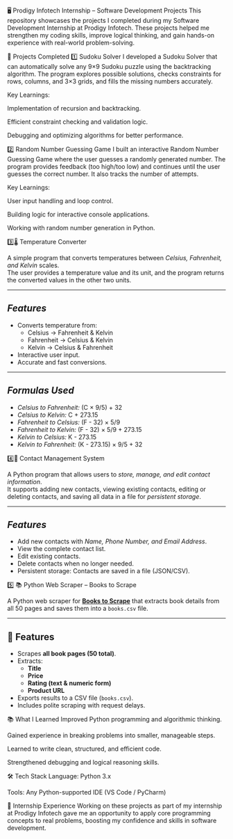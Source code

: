🖥️ Prodigy Infotech Internship – Software Development Projects
This repository showcases the projects I completed during my Software Development Internship at Prodigy Infotech. These projects helped me strengthen my coding skills, improve logical thinking, and gain hands-on experience with real-world problem-solving.

🚀 Projects Completed
1️⃣ Sudoku Solver
I developed a Sudoku Solver that can automatically solve any 9×9 Sudoku puzzle using the backtracking algorithm. The program explores possible solutions, checks constraints for rows, columns, and 3×3 grids, and fills the missing numbers accurately.

Key Learnings:

Implementation of recursion and backtracking.

Efficient constraint checking and validation logic.

Debugging and optimizing algorithms for better performance.

2️⃣ Random Number Guessing Game
I built an interactive Random Number Guessing Game where the user guesses a randomly generated number. The program provides feedback (too high/too low) and continues until the user guesses the correct number. It also tracks the number of attempts.

Key Learnings:

User input handling and loop control.

Building logic for interactive console applications.

Working with random number generation in Python.

3️⃣🌡 Temperature Converter

A simple program that converts temperatures between *Celsius, Fahrenheit, and Kelvin* scales.  
The user provides a temperature value and its unit, and the program returns the converted values in the other two units.

---

## *Features*
- Converts temperature from:
  - Celsius → Fahrenheit & Kelvin
  - Fahrenheit → Celsius & Kelvin
  - Kelvin → Celsius & Fahrenheit
- Interactive user input.
- Accurate and fast conversions.

---

## *Formulas Used*
- *Celsius to Fahrenheit:* (C × 9/5) + 32
- *Celsius to Kelvin:* C + 273.15
- *Fahrenheit to Celsius:* (F - 32) × 5/9
- *Fahrenheit to Kelvin:* (F - 32) × 5/9 + 273.15
- *Kelvin to Celsius:* K - 273.15
- *Kelvin to Fahrenheit:* (K - 273.15) × 9/5 + 32

4️⃣📇 Contact Management System

A Python program that allows users to *store, manage, and edit contact information*.  
It supports adding new contacts, viewing existing contacts, editing or deleting contacts, and saving all data in a file for *persistent storage*.

---

## *Features*
- Add new contacts with *Name, Phone Number, and Email Address*.
- View the complete contact list.
- Edit existing contacts.
- Delete contacts when no longer needed.
- Persistent storage: Contacts are saved in a file (JSON/CSV).

5️⃣ 📚 Python Web Scraper – Books to Scrape

A Python web scraper for **[Books to Scrape](https://books.toscrape.com/)** that extracts book details from all 50 pages and saves them into a `books.csv` file.

---

## 🚀 Features
- Scrapes **all book pages (50 total)**.
- Extracts:
  - **Title**
  - **Price**
  - **Rating (text & numeric form)**
  - **Product URL**
- Exports results to a CSV file (`books.csv`).
- Includes polite scraping with request delays.


📚 What I Learned
Improved Python programming and algorithmic thinking.

Gained experience in breaking problems into smaller, manageable steps.

Learned to write clean, structured, and efficient code.

Strengthened debugging and logical reasoning skills.

🛠️ Tech Stack
Language: Python 3.x

Tools: Any Python-supported IDE (VS Code / PyCharm)

🌟 Internship Experience
Working on these projects as part of my internship at Prodigy Infotech gave me an opportunity to apply core programming concepts to real problems, boosting my confidence and skills in software development.
